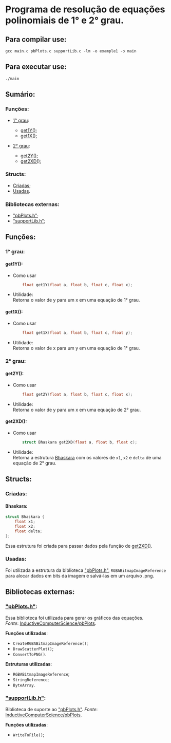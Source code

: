 
# Programa de resolução de equações polinomiais de 1° e 2° grau.


## Para compilar use:  
`gcc main.c pbPlots.c supportLib.c -lm -o example1 -o main`

## Para executar use:  
`./main`

## Sumário:

### Funções:

- [1° grau](#1-grau):
  - [get1Y()](#get1y);
  - [get1X()](#get1x);

- [2° grau](#2-grau):
  - [get2Y()](#get2y);
  - [get2XD()](#get2xd);

### Structs:

- [Criadas](#criadas);
- [Usadas](#usadas).

### Bibliotecas externas:

- ["pbPlots.h"](#-pbplotsh-);
- ["supportLib.h"](#-supportlibh-);


## Funções:

### 1° grau:

#### get1Y():

- Como usar
    ```c
        float get1Y(float a, float b, float c, float x);
    ```
  
- Utilidade:  
    Retorna o valor de y para um x em uma equação de 1° grau.

#### get1X():

- Como usar
    ```c
        float get1X(float a, float b, float c, float y);
    ```
- Utilidade:  
    Retorna o valor de x para um y em uma equação de 1° grau.

### 2° grau:

#### get2Y():

- Como usar
    ```c
        float get2Y(float a, float b, float c, float x);
    ```
- Utilidade:  
  Retorna o valor de y para um x em uma equação de 2° grau.

#### get2XD():

- Como usar
    ```c
        struct Bhaskara get2XD(float a, float b, float c);
    ```
- Utilidade:  
  Retorna a estrutura [Bhaskara](#bhaskara) com os valores de `x1`, `x2` e `delta` de uma equação de 2° grau.

## Structs:

### Criadas:

#### Bhaskara:

```c
struct Bhaskara {
    float x1;
    float x2;
    float delta;
};
```
Essa estrutura foi criada para passar dados pela função de [get2XD()]().

### Usadas:

Foi utilizada a estrutura da biblioteca ["pbPlots.h"](), `RGBABitmapImageReference` para alocar dados em bits da imagem e salvá-las em um arquivo .png.

## Bibliotecas externas:

### ["pbPlots.h"]():

Essa biblioteca foi utilizada para gerar os gráficos das equações.  
_Fonte_: [InductiveComputerScience/pbPlots](https://github.com/InductiveComputerScience/pbPlots/tree/master/C).

__Funções utilizadas__:

- `CreateRGBABitmapImageReference()`;
- `DrawScatterPlot()`;
- `ConvertToPNG()`.

__Estruturas utilizadas__:

- `RGBABitmapImageReference`;
- `StringReference`;
- `ByteArray`.

### ["supportLib.h"]():

Biblioteca de suporte ao ["pbPlots.h"]().
_Fonte_: [InductiveComputerScience/pbPlots](https://github.com/InductiveComputerScience/pbPlots/tree/master/C).  

__Funções utilizadas__:

- `WriteToFile()`;